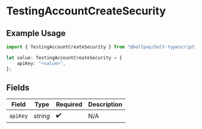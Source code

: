 # TestingAccountCreateSecurity

## Example Usage

```typescript
import { TestingAccountCreateSecurity } from "@boltpay/bolt-typescript-sdk/models/operations";

let value: TestingAccountCreateSecurity = {
    apiKey: "<value>",
};
```

## Fields

| Field              | Type               | Required           | Description        |
| ------------------ | ------------------ | ------------------ | ------------------ |
| `apiKey`           | *string*           | :heavy_check_mark: | N/A                |